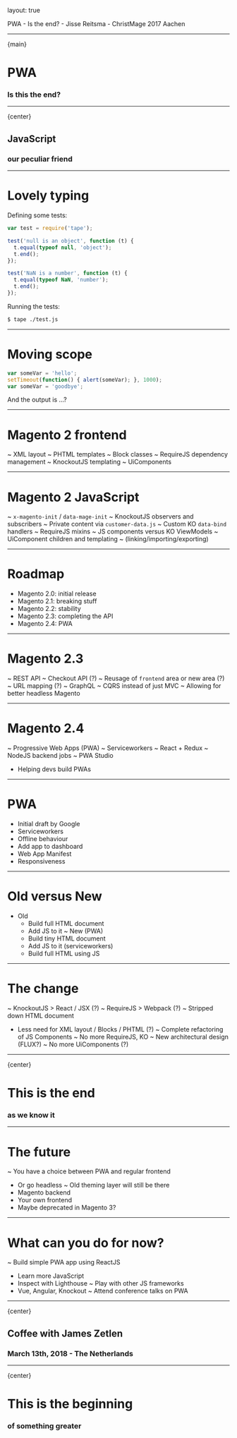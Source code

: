 layout: true
<div class="slide-footer">
    <span>PWA - Is the end? - Jisse Reitsma - ChristMage 2017 Aachen</span>
</div>

---
{main}
# PWA
### Is this the end?

---
{center}
## JavaScript
### our peculiar friend

---
# Lovely typing
Defining some tests:
```js
var test = require('tape');

test('null is an object', function (t) {
  t.equal(typeof null, 'object');
  t.end();
});

test('NaN is a number', function (t) {
  t.equal(typeof NaN, 'number');
  t.end();
});
```

Running the tests:
```bash
$ tape ./test.js
```

---
# Moving scope
```js
var someVar = 'hello';
setTimeout(function() { alert(someVar); }, 1000);
var someVar = 'goodbye';
```

And the output is ...?

---
# Magento 2 frontend
~ XML layout
~ PHTML templates
~ Block classes
~ RequireJS dependency management
~ KnockoutJS templating
~ UiComponents

---
# Magento 2 JavaScript
~ `x-magento-init` / `data-mage-init`
~ KnockoutJS observers and subscribers
~ Private content via `customer-data.js`
~ Custom KO `data-bind` handlers
~ RequireJS mixins
~ JS components versus KO ViewModels
~ UiComponent children and templating
~ (linking/importing/exporting)

---
# Roadmap
- Magento 2.0: initial release
- Magento 2.1: breaking stuff
- Magento 2.2: stability
- Magento 2.3: completing the API
- Magento 2.4: PWA

---
# Magento 2.3
~ REST API
  ~ Checkout API (?)
  ~ Reusage of `frontend` area or new area (?)
  ~ URL mapping (?)
~ GraphQL
~ CQRS instead of just MVC
~ Allowing for better headless Magento

---
# Magento 2.4
~ Progressive Web Apps (PWA)
  ~ Serviceworkers
  ~ React + Redux
  ~ NodeJS backend jobs
~ PWA Studio
  - Helping devs build PWAs

---
# PWA
- Initial draft by Google
- Serviceworkers
- Offline behaviour
- Add app to dashboard
- Web App Manifest
- Responsiveness

---
# Old versus New
- Old
  - Build full HTML document
  - Add JS to it
~ New (PWA)
  - Build tiny HTML document
  - Add JS to it (serviceworkers)
  - Build full HTML using JS

---
# The change
~ KnockoutJS > React / JSX (?)
~ RequireJS > Webpack (?)
~ Stripped down HTML document
  - Less need for XML layout / Blocks / PHTML (?)
~ Complete refactoring of JS Components
  ~ No more RequireJS, KO
  ~ New architectural design (FLUX?)
  ~ No more UiComponents (?)

---
{center}
# This is the end
### as we know it

---
# The future
~ You have a choice between PWA and regular frontend
  - Or go headless
~ Old theming layer will still be there
  - Magento backend
  - Your own frontend
  - Maybe deprecated in Magento 3?

---
# What can you do for now?
~ Build simple PWA app using ReactJS
  - Learn more JavaScript
  - Inspect with Lighthouse
~ Play with other JS frameworks
  - Vue, Angular, Knockout
~ Attend conference talks on PWA

---
{center}
## Coffee with James Zetlen
### March 13th, 2018 - The Netherlands

---
{center}
# This is the beginning
### of something greater
